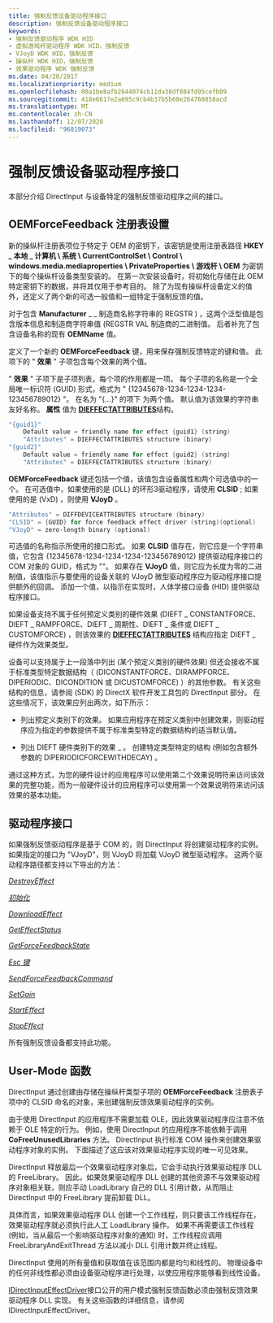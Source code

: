 ```yaml
---
title: 强制反馈设备驱动程序接口
description: 强制反馈设备驱动程序接口
keywords:
- 强制反馈驱动程序 WDK HID
- 虚拟游戏杆驱动程序 WDK HID，强制反馈
- VJoyD WDK HID，强制反馈
- 操纵杆 WDK HID，强制反馈
- 效果驱动程序 WDK 强制反馈
ms.date: 04/20/2017
ms.localizationpriority: medium
ms.openlocfilehash: 00a1be8afb2644074cb11da38df884fd95cefb09
ms.sourcegitcommit: 418e6617e2a695c9cb4b37b5b60e264760858acd
ms.translationtype: MT
ms.contentlocale: zh-CN
ms.lasthandoff: 12/07/2020
ms.locfileid: "96819073"
---
```

# <a name="force-feedback-device-driver-interface"></a>强制反馈设备驱动程序接口

本部分介绍 DirectInput 与设备特定的强制反馈驱动程序之间的接口。

## <a name="oemforcefeedback-registry-settings"></a>OEMForceFeedback 注册表设置

新的操纵杆注册表项位于特定于 OEM 的密钥下，该密钥是使用注册表路径 **HKEY \_ 本地 \_ 计算机 \\ 系统 \\ CurrentControlSet \\ Control \\ windows.media.mediaproperties \\ PrivateProperties \\ 游戏杆 \\ OEM** 为密钥下的每个操纵杆设备类型安装的。 在第一次安装设备时，将初始化存储在此 OEM 特定密钥下的数据，并将其仅用于参考目的。 除了为现有操纵杆设备定义的值外，还定义了两个新的可选一般值和一组特定于强制反馈的值。

对于包含 **Manufacturer** \_ \_ 制造商名称字符串的 REGSTR ) ，这两个泛型值是包含版本信息和制造商字符串值 (REGSTR VAL 制造商的二进制值。 后者补充了包含设备名称的现有 **OEMName** 值。

定义了一个新的 **OEMForceFeedback** 键，用来保存强制反馈特定的键和值。 此项下的 " **效果** " 子项包含每个效果的两个值。

" **效果** " 子项下是子项列表，每个项的作用都是一项。 每个子项的名称是一个全局唯一标识符 (GUID) 形式，格式为 " {12345678-1234-1234-1234-123456789012} "。 在名为 "{...}" 的项下 为两个值。 默认值为该效果的字符串友好名称。 **属性** 值为 [**DIEFFECTATTRIBUTES**](/windows/desktop/api/dinputd/ns-dinputd-dieffectattributes)结构。

```cpp
"{guid1}"
    Default value = friendly name for effect {guid1} (string)
    "Attributes" = DIEFFECTATTRIBUTES structure (binary)
"{guid2}"
    Default value = friendly name for effect {guid2} (string)
    "Attributes" = DIEFFECTATTRIBUTES structure (binary)
```

**OEMForceFeedback** 键还包括一个值，该值包含设备属性和两个可选值中的一个。 在可选值中，如果使用的是 (DLL) 的环形3驱动程序，请使用 **CLSID** ; 如果使用的是 (VxD) ，则使用 **VJoyD** 。

```cpp
"Attributes" = DIFFDEVICEATTRIBUTES structure (binary)
"CLSID" = {GUID} for force feedback effect driver (string)(optional)
"VJoyD" = zero-length binary (optional)
```

可选值的名称指示所使用的接口形式。 如果 **CLSID** 值存在，则它应是一个字符串值，它包含 {12345678-1234-1234-1234-123456789012} 提供驱动程序接口的 COM 对象的 GUID，格式为 ""。 如果存在 **VJoyD** 值，则它应为长度为零的二进制值，该值指示与要使用的设备关联的 VJoyD 微型驱动程序应为驱动程序接口提供额外的回调。 添加一个值，以指示在实现时，人体学接口设备 (HID) 提供驱动程序接口。

如果设备支持不属于任何预定义类别的硬件效果 (DIEFT \_ CONSTANTFORCE、DIEFT \_ RAMPFORCE、DIEFT \_ 周期性、DIEFT \_ 条件或 DIEFT \_ CUSTOMFORCE) ，则该效果的 [**DIEFFECTATTRIBUTES**](/windows/desktop/api/dinputd/ns-dinputd-dieffectattributes) 结构应指定 DIEFT \_ 硬件作为效果类型。

设备可以支持属于上一段落中列出 (某个预定义类别的硬件效果) 但还会接收不属于标准类型特定数据结构（ (DICONSTANTFORCE、DIRAMPFORCE、DIPERIODIC、DICONDITION 或 DICUSTOMFORCE) ）的其他参数。 有关这些结构的信息，请参阅 (SDK) 的 DirectX 软件开发工具包的 DirectInput 部分。 在这些情况下，该效果应列出两次，如下所示：

- 列出预定义类别下的效果。 如果应用程序在预定义类别中创建效果，则驱动程序应为指定的参数提供不属于标准类型特定的数据结构的适当默认值。

- 列出 DIEFT 硬件类别下的效果 \_ 。 创建特定类型特定的结构 (例如包含额外参数的 DIPERIODICFORCEWITHDECAY) 。

通过这种方式，为您的硬件设计的应用程序可以使用第二个效果说明符来访问该效果的完整功能，而为一般硬件设计的应用程序可以使用第一个效果说明符来访问该效果的基本功能。

## <a name="driver-interface"></a>驱动程序接口

如果强制反馈驱动程序是基于 COM 的，则 DirectInput 将创建驱动程序的实例。 如果指定的接口为 "VJoyD"，则 VJoyD 将加载 VJoyD 微型驱动程序。 这两个驱动程序路径都支持以下导出的方法：

[*DestroyEffect*](/previous-versions/ff538410(v=vs.85))

[*初始化*](/previous-versions/ff541025(v=vs.85))

[*DownloadEffect*](/previous-versions/ff538601(v=vs.85))

[*GetEffectStatus*](/previous-versions/ff538772(v=vs.85))

[*GetForceFeedbackState*](/previous-versions/ff538776(v=vs.85))

[*Esc 键*](/previous-versions/ff538680(v=vs.85))

[*SendForceFeedbackCommand*](/previous-versions/ff543387(v=vs.85))

[*SetGain*](/previous-versions/ff543406(v=vs.85))

[*StartEffect*](/previous-versions/ff543458(v=vs.85))

[*StopEffect*](/previous-versions/ff543460(v=vs.85))

所有强制反馈设备都支持此功能。

## <a name="user-mode-functions"></a>User-Mode 函数

DirectInput 通过创建由存储在操纵杆类型子项的 **OEMForceFeedback** 注册表子项中的 CLSID 命名的对象，来创建强制反馈效果驱动程序的实例。

由于使用 DirectInput 的应用程序不需要加载 OLE，因此效果驱动程序应注意不依赖于 OLE 特定的行为。 例如，使用 DirectInput 的应用程序不能依赖于调用 **CoFreeUnusedLibraries** 方法。 DirectInput 执行标准 COM 操作来创建效果驱动程序对象的实例。 下面描述了这应该对效果驱动程序实现的唯一可见效果。

DirectInput 释放最后一个效果驱动程序对象后，它会手动执行效果驱动程序 DLL 的 FreeLibrary。 因此，如果效果驱动程序 DLL 创建的其他资源不与效果驱动程序对象相关联，则应手动 LoadLibrary 自己的 DLL 引用计数，从而阻止 DirectInput 中的 FreeLibrary 提前卸载 DLL。

具体而言，如果效果驱动程序 DLL 创建一个工作线程，则只要该工作线程存在，效果驱动程序就必须执行此人工 LoadLibrary 操作。 如果不再需要该工作线程 (例如，当从最后一个影响驱动程序对象的通知) 时，工作线程应调用 FreeLibraryAndExitThread 方法以减小 DLL 引用计数并终止线程。

DirectInput 使用的所有量值和获取值在该范围内都是均匀和线性的。 物理设备中的任何非线性都必须由设备驱动程序进行处理，以使应用程序能够看到线性设备。

[IDirectInputEffectDriver](/windows/desktop/api/dinputd/nn-dinputd-idirectinputeffectdriver)接口公开的用户模式强制反馈函数必须由强制反馈效果驱动程序 DLL 实现。 有关这些函数的详细信息，请参阅 IDirectInputEffectDriver。
